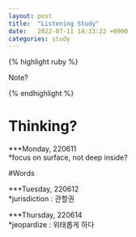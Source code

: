 ```yaml
---
layout: post
title:  "Listening Study"
date:   2022-07-11 14:33:22 +0900
categories: study
---
```





{% highlight ruby %}


Note?     

{% endhighlight %}



# Thinking?    

***Monday, 220611    
*focus on surface, not deep inside?  


#Words  

***Tuesday, 220612  
*jurisdiction : 관할권  


***Thursday, 220614  
*jeopardize : 위태롭게 하다    
